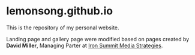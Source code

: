 # lemonsong.github.io
This is the repository of my personal website.


Landing page and gallery page were modified based on pages created by **David Miller**, Managing Parter at [Iron Summit Media Strategies](http://www.ironsummitmedia.com/).

